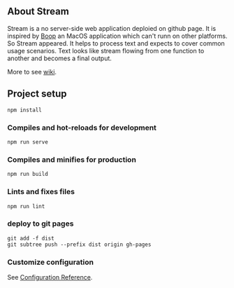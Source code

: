 ## About Stream

Stream is a no server-side web application deploied on github page.
It is inspired by [Boop](https://boop.okat.best/) an MacOS application which can't runn
on other platforms. 
So Stream appeared. It helps to process text and expects to cover common usage scenarios.
Text looks like stream flowing from one function to another and becomes a final output. 

More to see [wiki](https://github.com/drinking/boop-web/wiki).


## Project setup
```
npm install
```

### Compiles and hot-reloads for development
```
npm run serve
```

### Compiles and minifies for production
```
npm run build
```

### Lints and fixes files
```
npm run lint
```

### deploy to git pages
```
git add -f dist
git subtree push --prefix dist origin gh-pages
```

### Customize configuration
See [Configuration Reference](https://cli.vuejs.org/config/).
